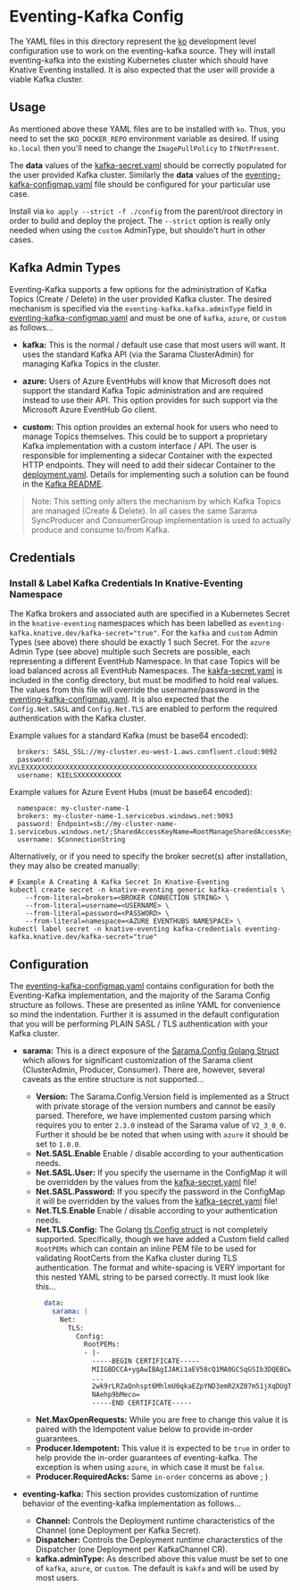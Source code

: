 # Eventing-Kafka Config

The YAML files in this directory represent the [ko](https://github.com/google/ko) development
level configuration use to work on the eventing-kafka source.  They will install eventing-kafka
into the existing Kubernetes cluster which should have Knative Eventing installed.   It is also 
expected that the user will provide a viable Kafka cluster.


## Usage

As mentioned above these YAML files are to be installed with `ko`.  Thus, you need to set the
`$KO_DOCKER_REPO` environment variable as desired.  If using `ko.local` then you'll need to 
change the `ImagePullPolicy` to `IfNotPresent`.

The **data** values of the [kafka-secret.yaml](300-kafka-secret.yaml) should be correctly 
populated for the user provided Kafka cluster.  Similarly the **data** values of the 
[eventing-kafka-configmap.yaml](200-eventing-kafka-configmap.yaml) file should be configured
for your particular use case. 

Install via `ko apply --strict -f ./config` from the parent/root directory in order to build 
and deploy the project.  The `--strict` option is really only needed when using the `custom` 
AdminType, but shouldn't hurt in other cases.


## Kafka Admin Types

Eventing-Kafka supports a few options for the administration of Kafka Topics (Create / Delete) in the
user provided Kafka cluster.  The desired mechanism is specified via the `eventing-kafka.kafka.adminType`
field in [eventing-kafka-configmap.yaml](200-eventing-kafka-configmap.yaml) and must be one of `kafka`, 
`azure`, or `custom` as follows...

- **kafka:** This is the normal / default use case that most users will want.  It uses the standard
Kafka API (via the Sarama ClusterAdmin) for managing Kafka Topics in the cluster. 

- **azure:** Users of Azure EventHubs will know that Microsoft does not support the standard Kafka
Topic administration and are required instead to use their API.  This option provides for such
support via the Microsoft Azure EventHub Go client.

- **custom:** This option provides an external hook for users who need to manage Topics themselves.
This could be to support a proprietary Kafka implementation with a custom interface / API.  The user
is responsible for implementing a sidecar Container with the expected HTTP endpoints.  They will need
to add their sidecar Container to the [deployment.yaml](400-deployment.yaml).  Details for 
implementing such a solution can be found in the [Kafka README](../pkg/common/kafka/README.md).

> Note: This setting only alters the mechanism by which Kafka Topics are managed (Create & Delete).
>       In all cases the same Sarama SyncProducer and ConsumerGroup implementation is used to 
>       actually produce and consume to/from Kafka.


## Credentials

### Install & Label Kafka Credentials In Knative-Eventing Namespace

The Kafka brokers and associated auth are specified in a Kubernetes Secret in the `knative-eventing` 
namespaces which has been labelled as `eventing-kafka.knative.dev/kafka-secret="true"`.  For the 
`kafka` and `custom` Admin Types (see above) there should be exactly 1 such Secret. For the `azure` 
Admin Type (see above) multiple such Secrets are possible, each representing a different EventHub 
Namespace.  In that case Topics will be load balanced across all EventHub Namespaces. The 
[kakfa-secret.yaml](300-kafka-secret.yaml) is included in the config directory, but must be modified 
to hold real values.  The values from this file will override the username/password in the 
[eventing-kafka-configmap.yaml](200-eventing-kafka-configmap.yaml).  It is also expected that the
`Config.Net.SASL` and `Config.Net.TLS` are enabled to perform the required authentication with
the Kafka cluster.

Example values for a standard Kafka (must be base64 encoded):

```
  brokers: SASL_SSL://my-cluster.eu-west-1.aws.confluent.cloud:9092
  password: XVLEXXXXXXXXXXXXXXXXXXXXXXXXXXXXXXXXXXXXXXXXXXXXXXXXXXXXXXXXXX
  username: KIELSXXXXXXXXXXX
```

Example values for Azure Event Hubs (must be base64 encoded):

```
  namespace: my-cluster-name-1
  brokers: my-cluster-name-1.servicebus.windows.net:9093
  password: Endpoint=sb://my-cluster-name-1.servicebus.windows.net/;SharedAccessKeyName=RootManageSharedAccessKey;SharedAccessKey=XXXXXXXXXXXXXXXXXXXXXXXXXXXXXXXXXXXXXXXXXXX=
  username: $ConnectionString
```

Alternatively, or if you need to specify the broker secret(s) after installation, they may also be created manually:

```
# Example A Creating A Kafka Secret In Knative-Eventing
kubectl create secret -n knative-eventing generic kafka-credentials \
    --from-literal=brokers=<BROKER CONNECTION STRING> \
    --from-literal=username=<USERNAME> \
    --from-literal=password=<PASSWORD> \
    --from-literal=namespace=<AZURE EVENTHUBS NAMESPACE> \
kubectl label secret -n knative-eventing kafka-credentials eventing-kafka.knative.dev/kafka-secret="true"
```


## Configuration

The [eventing-kafka-configmap.yaml](200-eventing-kafka-configmap.yaml) contains configuration for both
the Eventing-Kafka implementation, and the majority of the Sarama Config structure as follows.  These
are presented as inline YAML for convenience so mind the indentation.  Further it is assumed in the 
default configuration that you will be performing PLAIN SASL / TLS authentication with your Kafka
cluster.

- **sarama:**  This is a direct exposure of the [Sarama.Config Golang Struct](https://github.com/Shopify/sarama/blob/master/config.go)
which allows for significant customization of the Sarama client (ClusterAdmin, Producer, Consumer).
There are, however, several caveats as the entire structure is not supported...
  - **Version:** The Sarama.Config.Version field is implemented as a Struct with private storage of the 
    version numbers and cannot be easily parsed.  Therefore, we have implemented custom parsing which 
    requires you to enter `2.3.0` instead of the Sarama value of `V2_3_0_0`.  Further it should be be
    noted that when using with `azure` it should be set to `1.0.0`.
  - **Net.SASL.Enable** Enable / disable according to your authentication needs.
  - **Net.SASL.User:** If you specify the username in the ConfigMap it will be overridden by the 
  values from the [kafka-secret.yaml](300-kafka-secret.yaml) file!
  - **Net.SASL.Password:** If you specify the password in the ConfigMap it will be overridden by 
  the values from the [kafka-secret.yaml](300-kafka-secret.yaml) file!
  - **Net.TLS.Enable** Enable / disable according to your authentication needs.
  - **Net.TLS.Config:** The Golang [tls.Config struct](https://golang.org/pkg/crypto/tls/#Config) is not 
  completely supported.  Specifically, though we have added a Custom field called `RootPEMs` which can
  contain an inline PEM file to be used for validating RootCerts from the Kafka cluster during TLS
  authentication.  The format and white-spacing is VERY important for this nested YAML string to be
  parsed correctly.  It must look like this...
      ```yaml
        data:
          sarama: |
            Net:
              TLS:
                Config:
                  RootPEMs:
                  - |-
                    -----BEGIN CERTIFICATE-----
                    MIIGBDCCA+ygAwIBAgIJAKi1aEV58cQ1MA0GCSqGSIb3DQEBCwUAMIGOMQswCQYD
                    ...
                    2wk9rLRZaQnhspt6MhlmU0qkaEZpYND3emR2XZ07m51jXqDUgTjXYCSggImUsARs
                    NAehp9bMeco=
                    -----END CERTIFICATE-----
      ```
  - **Net.MaxOpenRequests:**  While you are free to change this value it is paired with the Idempotent
  value below to provide in-order guarantees.
  - **Producer.Idempotent:** This value it is expected to be `true` in order to help provide the 
  in-order guarantees of eventing-kafka.  The exception is when using `azure`, in which case it must
  be `false`.
  - **Producer.RequiredAcks:** Same `in-order` concerns as above ; )  
   
- **eventing-kafka:** This section provides customization of runtime behavior of the eventing-kafka
implementation as follows...
  - **Channel:** Controls the Deployment runtime characteristics of the Channel (one Deployment per Kafka Secret).
  - **Dispatcher:** Controls the Deployment runtime characterstics of the Dispatcher (one Deployment per KafkaChannel CR).
  - **kafka.adminType:** As described above this value must be set to one of `kafka`, `azure`, or 
  `custom`.  The default is `kakfa` and will be used by most users.
